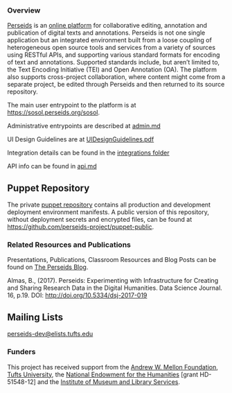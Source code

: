 ### Overview

[Perseids](http://sites.perseids.tufts.edu) is an [online platform](http://sosol.perseids.org/sosol) for collaborative editing, annotation and publication of digital texts and annotations. Perseids is not one single application but an integrated environment built from a loose coupling of heterogeneous open source tools and services from a variety of sources using RESTful APIs, and supporting various standard formats for encoding of text and annotations. Supported standards include, but aren’t limited to, the Text Encoding Initiative (TEI) and Open Annotation (OA).  The platform also supports cross-project collaboration, where content might come from a separate project, be edited through Perseids and then returned to its source repository.

The main user entrypoint to the platform is at https://sosol.perseids.org/sosol.

Administrative entrypoints are described at [admin.md](admin.md)

UI Design Guidelines are at [UIDesignGuidelines.pdf](https://github.com/perseids-project/perseids_docs/blob/master/UIDesignGuidelines.pdf)

Integration details can be found in the [integrations folder](https://github.com/perseids-project/perseids_docs/tree/master/integrations)

API info can be found in [api.md](api.md)

## Puppet Repository

The private [puppet repository](https://github.com/perseids-project/perseids-puppet) contains all production and development deployment environment manifests. A public version of this repository, without deployment secrets and encrypted files, can be found at https://github.com/perseids-project/puppet-public. 

### Related Resources and Publications

Presentations, Publications, Classroom Resources and Blog Posts can be found on [The Perseids Blog](http://sites.tufts.edu/perseids/).

Almas, B., (2017). Perseids: Experimenting with Infrastructure for Creating and Sharing Research Data in the Digital Humanities. Data Science Journal. 16, p.19. DOI: http://doi.org/10.5334/dsj-2017-019

## Mailing Lists

[perseids-dev@elists.tufts.edu](https://elist.tufts.edu/wws/info/perseids-dev)


### Funders
This project has received support from the [Andrew W. Mellon Foundation](http://www.mellon.org/), [Tufts University](http://tufts.edu/), the [National Endowment for the Humanities](http://neh.gov/) [grant HD-51548-12]  and the [Institute of Museum and Library Services](http://imls.gov/).
